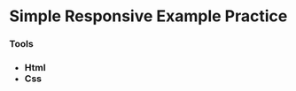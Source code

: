 <h1>Simple Responsive Example Practice</h1>

<h3>Tools<h3/>
<ul>
  <li>Html</li>
  <li>Css</li>
</ul>

